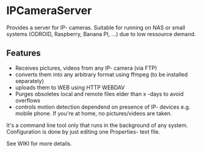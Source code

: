 # IPCameraServer
Provides a server for IP- cameras. Suitable for running on NAS or small systems (ODROID, Raspberry, Banana PI,  ...) due to low ressource demand. 

## Features
 - Receives pictures, videos from any IP- camera (via FTP)
 - converts them into any arbitrary format using ffmpeg (to be installed separately)
 - uploads them to WEB using HTTP WEBDAV
 - Purges obsoletes local and remote files elder than x -days to avoid overflows
 - controls motion detection dependend on presence of  IP- devices e.g. mobile phone. If you're at home, no pictures/videos are taken.
    
It's a command line tool only that runs in the background of any system. Configuration is done by just editing one Properties-  text file. 

See WIKI for more details.

